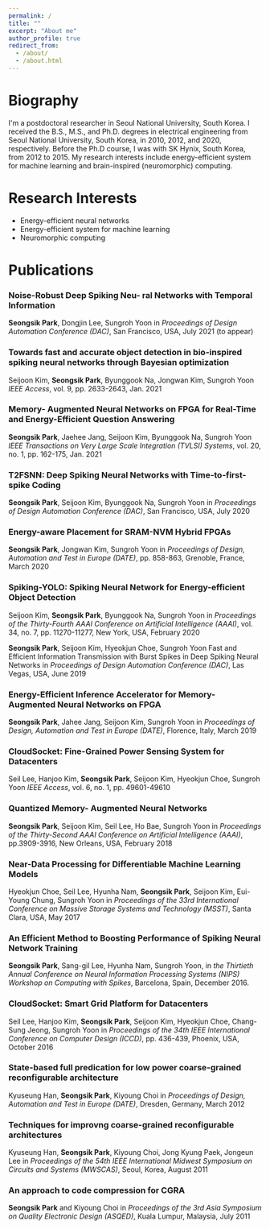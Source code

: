 ```yaml
---
permalink: /
title: ""
excerpt: "About me"
author_profile: true
redirect_from: 
  - /about/
  - /about.html
---
```



Biography
======
I'm a postdoctoral researcher in Seoul National University, South Korea.
I received the B.S., M.S., and Ph.D. degrees in electrical engineering from Seoul National University, South Korea, in 2010, 2012, and 2020, respectively.
Before the Ph.D course, I was with SK Hynix, South Korea, from 2012 to 2015.
My research interests include energy-efficient system for machine learning and brain-inspired (neuromorphic) computing.


Research Interests
======
* Energy-efficient neural networks
* Energy-efficient system for machine learning
* Neuromorphic computing


Publications
======

### Noise-Robust Deep Spiking Neu- ral Networks with Temporal Information
**Seongsik Park**, Dongjin Lee, Sungroh Yoon
in _Proceedings of Design Automation Conference (DAC)_, San Francisco, USA, July 2021 (to appear)


### Towards fast and accurate object detection in bio-inspired spiking neural networks through Bayesian optimization
Seijoon Kim, ****Seongsik Park****, Byunggook Na, Jongwan Kim, Sungroh Yoon
_IEEE Access_, vol. 9, pp. 2633-2643, Jan. 2021


### Memory- Augmented Neural Networks on FPGA for Real-Time and Energy-Efficient Question Answering
 **Seongsik Park**, Jaehee Jang, Seijoon Kim, Byunggook Na, Sungroh Yoon
_IEEE Transactions on Very Large Scale Integration (TVLSI) Systems_, vol. 20, no. 1, pp. 162-175, Jan. 2021


### T2FSNN: Deep Spiking Neural Networks with Time-to-first-spike Coding
**Seongsik Park**, Seijoon Kim, Byunggook Na, Sungroh Yoon
in _Proceedings of Design Automation Conference (DAC)_, San Francisco, USA, July 2020


### Energy-aware Placement for SRAM-NVM Hybrid FPGAs
**Seongsik Park**, Jongwan Kim, Sungroh Yoon
in _Proceedings of Design, Automation and Test in Europe (DATE)_, pp. 858-863, Grenoble, France, March 2020


### Spiking-YOLO: Spiking Neural Network for Energy-efficient Object Detection
Seijoon Kim, **Seongsik Park**, Byunggook Na, Sungroh Yoon
in _Proceedings of the Thirty-Fourth AAAI Conference on Artificial Intelligence (AAAI)_, vol. 34, no. 7, pp. 11270-11277, New York, USA, February 2020


**Seongsik Park**, Seijoon Kim, Hyeokjun Choe, Sungroh Yoon
Fast and Efficient Information Transmission with Burst Spikes in Deep Spiking Neural Networks
in _Proceedings of Design Automation Conference (DAC)_, Las Vegas, USA, June 2019


### Energy-Efficient Inference Accelerator for Memory-Augmented Neural Networks on FPGA
**Seongsik Park**, Jahee Jang, Seijoon Kim, Sungroh Yoon
in _Proceedings of Design, Automation and Test in Europe (DATE)_, Florence, Italy, March 2019


### CloudSocket: Fine-Grained Power Sensing System for Datacenters
Seil Lee, Hanjoo Kim, **Seongsik Park**, Seijoon Kim, Hyeokjun Choe, Sungroh Yoon
_IEEE Access_, vol. 6, no. 1, pp. 49601-49610


### Quantized Memory- Augmented Neural Networks
**Seongsik Park**, Seijoon Kim, Seil Lee, Ho Bae, Sungroh Yoon
in _Proceedings of the Thirty-Second AAAI Conference on Artificial Intelligence (AAAI)_, pp.3909-3916, New Orleans, USA, February 2018


### Near-Data Processing for Differentiable Machine Learning Models
Hyeokjun Choe, Seil Lee, Hyunha Nam, **Seongsik Park**, Seijoon Kim, Eui-Young Chung, Sungroh Yoon
in _Proceedings of the 33rd International Conference on Massive Storage Systems and Technology (MSST)_, Santa Clara, USA, May 2017


### An Efficient Method to Boosting Performance of Spiking Neural Network Training
**Seongsik Park**, Sang-gil Lee, Hyunha Nam, Sungroh Yoon,
in _the Thirtieth Annual Conference on Neural Information Processing Systems (NIPS) Workshop on Computing with Spikes_, Barcelona, Spain, December 2016.


### CloudSocket: Smart Grid Platform for Datacenters
Seil Lee, Hanjoo Kim, **Seongsik Park**, Seijoon Kim, Hyeokjun Choe, Chang-Sung Jeong, Sungroh Yoon
in _Proceedings of the 34th IEEE International Conference on Computer Design (ICCD)_, pp. 436-439, Phoenix, USA, October 2016


### State-based full predication for low power coarse-grained reconfigurable architecture
Kyuseung Han, **Seongsik Park**, Kiyoung Choi
in _Proceedings of Design, Automation and Test in Europe (DATE)_, Dresden, Germany, March 2012


### Techniques for improvng coarse-grained reconfigurable architectures
Kyuseung Han, **Seongsik Park**, Kiyoung Choi, Jong Kyung Paek, Jongeun Lee
in _Proceedings of the 54th IEEE International Midwest Symposium on Circuits and Systems (MWSCAS)_, Seoul, Korea, August 2011


### An approach to code compression for CGRA
**Seongsik Park** and Kiyoung Choi
in _Proceedings of the 3rd Asia Symposium on Quality Electronic Design (ASQED)_, Kuala Lumpur, Malaysia, July 2011
